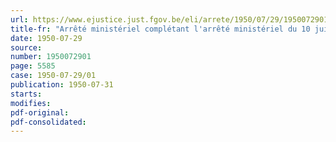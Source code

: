 ```yaml
---
url: https://www.ejustice.just.fgov.be/eli/arrete/1950/07/29/1950072901/justel
title-fr: "Arrêté ministériel complétant l'arrêté ministériel du 10 juillet 1945, concernant l'interdiction de soustraire certains biens ou marchandises à la circulation"
date: 1950-07-29
source:
number: 1950072901
page: 5585
case: 1950-07-29/01
publication: 1950-07-31
starts:
modifies:
pdf-original:
pdf-consolidated:
---
```


